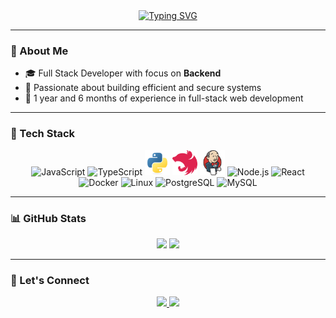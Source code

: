 <div align="center">
  <a href="https://readme-typing-svg.herokuapp.com/demo/">
    <img src="https://readme-typing-svg.herokuapp.com?font=Fira+Code&size=24&pause=1000&center=true&vCenter=true&color=00FFDD&width=800&lines=Hello%2C+my+name+is+Lucas+Silva+Rachor;Full-Stack+Developer;Backend+Focus+%7C+NestJS+%7C+Node.js+%7C+TypeScript;Welcome+to+my+GitHub!+%F0%9F%91%8B" alt="Typing SVG" />
  </a>
</div>

---

### 👋 About Me
- 🎓 Full Stack Developer with focus on **Backend**
- 💼 Passionate about building efficient and secure systems
- 🚀 1 year and 6 months of experience in full-stack web development

---

### 🧠 Tech Stack

<div align="center">
  <img src="https://cdn.jsdelivr.net/gh/devicons/devicon/icons/javascript/javascript-original.svg" height="40" width="40" alt="JavaScript" />
  <img src="https://cdn.jsdelivr.net/gh/devicons/devicon/icons/typescript/typescript-original.svg" height="40" width="40" alt="TypeScript" />
  <img src="https://github.com/devicons/devicon/blob/v2.16.0/icons/python/python-original.svg" height="40" width="40" alt="Python" />
  <img src="https://github.com/devicons/devicon/blob/v2.16.0/icons/nestjs/nestjs-original.svg" height="40" width="40" alt="NestJS" />
  <img src="https://github.com/devicons/devicon/blob/v2.16.0/icons/jenkins/jenkins-original.svg" height="40" width="40" alt="Jenkins" />
  <img src="https://cdn.jsdelivr.net/gh/devicons/devicon/icons/nodejs/nodejs-original.svg" height="40" width="40" alt="Node.js" />
  <img src="https://cdn.jsdelivr.net/gh/devicons/devicon/icons/react/react-original.svg" height="40" width="40" alt="React" />
  <img src="https://cdn.jsdelivr.net/gh/devicons/devicon/icons/docker/docker-original.svg" height="40" width="40" alt="Docker" />
  <img src="https://cdn.jsdelivr.net/gh/devicons/devicon/icons/linux/linux-original.svg" height="40" width="40" alt="Linux" />
  <img src="https://cdn.jsdelivr.net/gh/devicons/devicon/icons/postgresql/postgresql-original.svg" height="40" width="40" alt="PostgreSQL" />
  <img src="https://cdn.jsdelivr.net/gh/devicons/devicon/icons/mysql/mysql-original.svg" height="40" width="40" alt="MySQL" />
</div>

---

### 📊 GitHub Stats

<div align="center">
  <img width="47%" src="https://github-readme-stats.vercel.app/api?username=LucasRachor&show_icons=true&theme=material-palenight&count_private=true" />
  <img width="36%" src="https://github-readme-stats.vercel.app/api/top-langs/?username=LucasRachor&layout=compact&theme=material-palenight" />
</div>

---

### 🔗 Let's Connect

<div align="center">
  <a href="https://www.linkedin.com/in/lucas-rachor-16b52a292/">
    <img src="https://img.shields.io/badge/-LinkedIn-0077B5?style=for-the-badge&logo=linkedin&logoColor=white" />
  </a>
  <a href="mailto:lucas.rachor32@gmail.com">
    <img src="https://img.shields.io/badge/-Email-D14836?style=for-the-badge&logo=gmail&logoColor=white" />
  </a>
</div>
